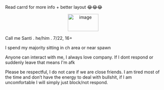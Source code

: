 Read carrd for more info + better layout 😂😂😂

<p align="center">
<img width="99" height="56" alt="image" src="https://github.com/user-attachments/assets/429601e2-0dad-4b73-bb57-fe379a15d63f" />
</p>

Call me Santi . he/him . 7/22, 16+

I spend my majority sitting in ch area or near spawn

Anyone can interact with me, I always love company. If I dont respond or suddenly leave that means I'm afk

Please be respectful, I do not care if we are close friends. I am tired most of the time and don’t have the energy to deal with bullshit, if I am uncomfortable I will simply just block/not respond.
